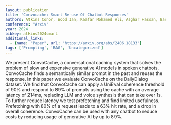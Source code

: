 ```yaml
---
layout: publication
title: 'Convocache: Smart Re-use Of Chatbot Responses'
authors: Atkins Conor, Wood Ian, Kaafar Mohamed Ali, Asghar Hassan, Basta Nardine, Kepkowski Michal
conference: "Arxiv"
year: 2024
bibkey: atkins2024smart
additional_links:
  - {name: "Paper", url: "https://arxiv.org/abs/2406.18133"}
tags: ['Prompting', 'RAG', 'Uncategorized']
---
```

We present ConvoCache, a conversational caching system that solves the
problem of slow and expensive generative AI models in spoken chatbots.
ConvoCache finds a semantically similar prompt in the past and reuses the
response. In this paper we evaluate ConvoCache on the DailyDialog dataset. We
find that ConvoCache can apply a UniEval coherence threshold of 90% and respond
to 89% of prompts using the cache with an average latency of 214ms, replacing
LLM and voice synthesis that can take over 1s. To further reduce latency we
test prefetching and find limited usefulness. Prefetching with 80% of a request
leads to a 63% hit rate, and a drop in overall coherence. ConvoCache can be
used with any chatbot to reduce costs by reducing usage of generative AI by up
to 89%.
